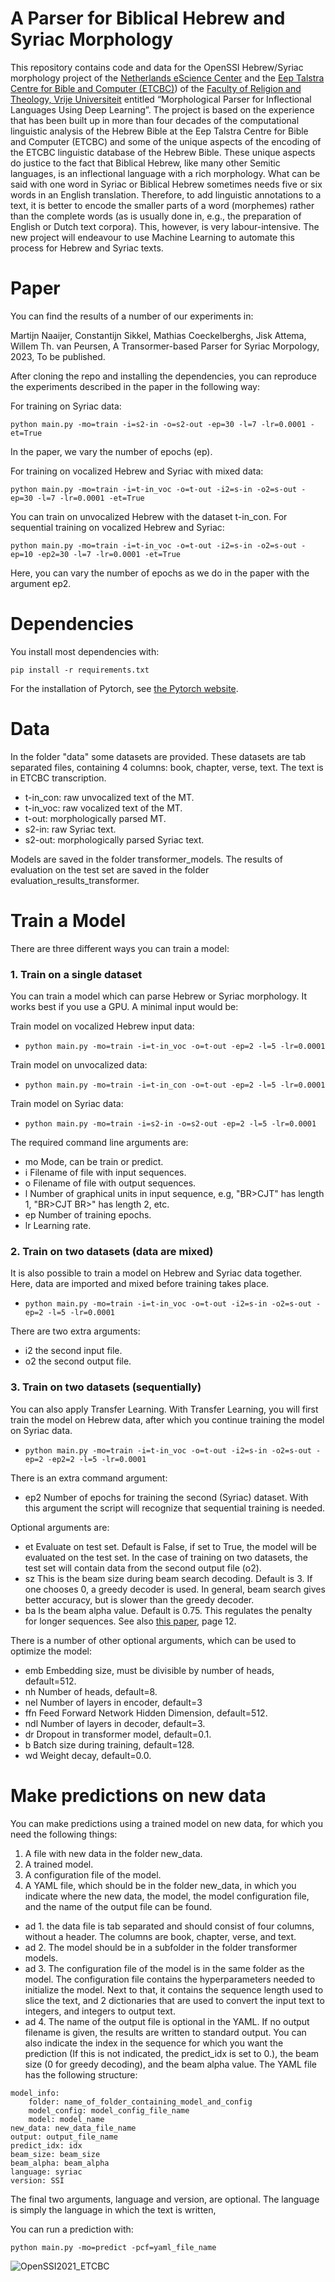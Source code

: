 # A Parser for Biblical Hebrew and Syriac Morphology
This repository contains code and data for the OpenSSI Hebrew/Syriac morphology project of the [Netherlands eScience Center](https://www.esciencecenter.nl/) and the [Eep Talstra Centre for Bible and Computer (ETCBC)](www.etcbc.nl)) of the [Faculty of Religion and Theology, Vrije Universiteit](https://frt.vu.nl/nl/index.aspx) entitled “Morphological Parser for Inflectional Languages Using Deep Learning”. The project is based on the experience that has been built up in more than four decades of the computational linguistic analysis of the Hebrew Bible at the Eep Talstra Centre for Bible and Computer (ETCBC) and some of the unique aspects of the encoding of the ETCBC linguistic database of the Hebrew Bible. These unique aspects do justice to the fact that Biblical Hebrew, like many other Semitic languages, is an inflectional language with a rich morphology. What can be said with one word in Syriac or Biblical Hebrew sometimes needs five or six words in an English translation. Therefore, to add linguistic annotations to a text, it is better to encode the smaller parts of a word (morphemes) rather than the complete words (as is usually done in, e.g., the preparation of English or Dutch text corpora). This, however, is very labour-intensive. The new project will endeavour to use Machine Learning to automate this process for Hebrew and Syriac texts.

# Paper
You can find the results of a number of our experiments in:

Martijn Naaijer, Constantijn Sikkel, Mathias Coeckelberghs, Jisk Attema, Willem Th. van Peursen, A Transormer-based Parser for Syriac Morpology, 2023, To be published.

After cloning the repo and installing the dependencies, you can reproduce the experiments described in the paper in the following way:

For training on Syriac data:

`python main.py -mo=train -i=s2-in -o=s2-out -ep=30 -l=7 -lr=0.0001 -et=True`

In the paper, we vary the number of epochs (ep).

For training on vocalized Hebrew and Syriac with mixed data:

`python main.py -mo=train -i=t-in_voc -o=t-out -i2=s-in -o2=s-out -ep=30 -l=7 -lr=0.0001 -et=True`

You can train on unvocalized Hebrew with the dataset t-in_con.
For sequential training on vocalized Hebrew and Syriac:

`python main.py -mo=train -i=t-in_voc -o=t-out -i2=s-in -o2=s-out -ep=10 -ep2=30 -l=7 -lr=0.0001 -et=True`

Here, you can vary the number of epochs as we do in the paper with the argument ep2.

# Dependencies
You install most dependencies with:

`pip install -r requirements.txt`

For the installation of Pytorch, see [the Pytorch website](https://pytorch.org/).

# Data
In the folder "data" some datasets are provided. These datasets are tab separated files, containing 4 columns: book, chapter, verse, text.
The text is in ETCBC transcription.

- t-in_con: raw unvocalized text of the MT.
- t-in_voc: raw vocalized text of the MT.
- t-out: morphologically parsed MT.
- s2-in: raw Syriac text.
- s2-out: morphologically parsed Syriac text.

Models are saved in the folder transformer_models.
The results of evaluation on the test set are saved in the folder evaluation_results_transformer.

# Train a Model
There are three different ways you can train a model:

### 1. Train on a single dataset
You can train a model which can parse Hebrew or Syriac morphology. It works best if you use a GPU. A minimal input would be:

Train model on vocalized Hebrew input data:
- `python main.py -mo=train -i=t-in_voc -o=t-out -ep=2 -l=5 -lr=0.0001`

Train model on unvocalized data:
- `python main.py -mo=train -i=t-in_con -o=t-out -ep=2 -l=5 -lr=0.0001`

Train model on Syriac data:
- `python main.py -mo=train -i=s2-in -o=s2-out -ep=2 -l=5 -lr=0.0001`

The required command line arguments are:
- mo Mode, can be train or predict.
- i Filename of file with input sequences.
- o Filename of file with output sequences.
- l Number of graphical units in input sequence, e.g, "BR>CJT" has length 1, "BR>CJT BR>" has length 2, etc.
- ep Number of training epochs.
- lr Learning rate.

### 2. Train on two datasets (data are mixed)
It is also possible to train a model on Hebrew and Syriac data together. Here, data are imported and mixed before training takes place.
- `python main.py -mo=train -i=t-in_voc -o=t-out -i2=s-in -o2=s-out -ep=2 -l=5 -lr=0.0001`

There are two extra arguments:
- i2 the second input file.
- o2 the second output file.

### 3. Train on two datasets (sequentially)
You can also apply Transfer Learning. With Transfer Learning, you will first train the model on Hebrew data, after which you continue training the model on Syriac data.
- `python main.py -mo=train -i=t-in_voc -o=t-out -i2=s-in -o2=s-out -ep=2 -ep2=2 -l=5 -lr=0.0001`

There is an extra command argument:

- ep2 Number of epochs for training the second (Syriac) dataset. With this argument the script will recognize that sequential training is needed.

Optional arguments are:

- et Evaluate on test set. Default is False, if set to True, the model will be evaluated on the test set. In the case of training on two datasets, the test set will contain data from the second output file (o2).
- sz This is the beam size during beam search decoding. Default is 3. If one chooses 0, a greedy decoder is used. In general, beam search gives better accuracy, but is slower than the greedy decoder.
- ba Is the beam alpha value. Default is 0.75. This regulates the penalty for longer sequences. See also [this paper](https://arxiv.org/pdf/1609.08144.pdf), page 12. 

There is a number of other optional arguments, which can be used to optimize the model:

- emb Embedding size, must be divisible by number of heads, default=512.
- nh Number of heads, default=8.
- nel Number of layers in encoder, default=3
- ffn Feed Forward Network Hidden Dimension, default=512.
- ndl Number of layers in decoder, default=3.
- dr Dropout in transformer model, default=0.1.
- b Batch size during training, default=128.
- wd Weight decay, default=0.0.

# Make predictions on new data

You can make predictions using a trained model on new data, for which you need the following things:
1. A file with new data in the folder new_data.
2. A trained model.
3. A configuration file of the model.
4. A YAML file, which should be in the folder new_data, in which you indicate where the new data, the model, the model configuration file, and the name of the output file can be found.

- ad 1. the data file is tab separated and should consist of four columns, without a header. The columns are book, chapter, verse, and text.
- ad 2. The model should be in a subfolder in the folder transformer models.
- ad 3. The configuration file of the model is in the same folder as the model. The configuration file contains the hyperparameters needed to initialize the model. 
      Next to that, it contains the sequence length used to slice the text, and 2 dictionaries that are used to convert the input text to integers, and integers to output text.
- ad 4. The name of the output file is optional in the YAML. If no output filename is given, the results are written to standard output. You can also indicate the index in the sequence for which you want the prediction (If this is not indicated, the predict_idx is set to 0.), the beam size (0 for greedy decoding), and the beam alpha value. The YAML file has the following structure:

```
model_info:
    folder: name_of_folder_containing_model_and_config
    model_config: model_config_file_name
    model: model_name
new_data: new_data_file_name
output: output_file_name
predict_idx: idx
beam_size: beam_size
beam_alpha: beam_alpha
language: syriac
version: SSI
```
The final two arguments, language and version, are optional. The language is simply the language in which the text is written, 

You can run a prediction with:

`python main.py -mo=predict -pcf=yaml_file_name`

![OpenSSI2021_ETCBC](https://user-images.githubusercontent.com/7325578/118670815-3b9ecc80-b7f7-11eb-9beb-cf992c830039.jpg)
